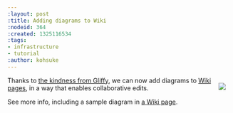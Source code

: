 ```yaml
---
:layout: post
:title: Adding diagrams to Wiki
:nodeid: 364
:created: 1325116534
:tags:
- infrastructure
- tutorial
:author: kohsuke
---
```

<div style="float:right;margin:1em"><img src="https://jenkins-ci.org/sites/default/files/gliffy.png"></div>

Thanks to <a href="https://www.gliffy.com/">the kindness from Gliffy</a>, we can now add diagrams to <a href="https://wiki.jenkins-ci.org/">Wiki pages</a>, in a way that enables collaborative edits.

See more info, including a sample diagram in <a href="https://wiki.jenkins-ci.org/display/JENKINS/Adding+diagrams">a Wiki page</a>.
